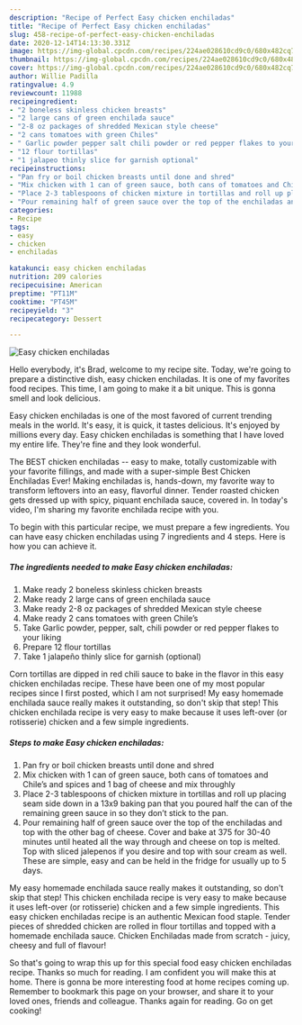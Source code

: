 ```yaml
---
description: "Recipe of Perfect Easy chicken enchiladas"
title: "Recipe of Perfect Easy chicken enchiladas"
slug: 458-recipe-of-perfect-easy-chicken-enchiladas
date: 2020-12-14T14:13:30.331Z
image: https://img-global.cpcdn.com/recipes/224ae028610cd9c0/680x482cq70/easy-chicken-enchiladas-recipe-main-photo.jpg
thumbnail: https://img-global.cpcdn.com/recipes/224ae028610cd9c0/680x482cq70/easy-chicken-enchiladas-recipe-main-photo.jpg
cover: https://img-global.cpcdn.com/recipes/224ae028610cd9c0/680x482cq70/easy-chicken-enchiladas-recipe-main-photo.jpg
author: Willie Padilla
ratingvalue: 4.9
reviewcount: 11988
recipeingredient:
- "2 boneless skinless chicken breasts"
- "2 large cans of green enchilada sauce"
- "2-8 oz packages of shredded Mexican style cheese"
- "2 cans tomatoes with green Chiles"
- " Garlic powder pepper salt chili powder or red pepper flakes to your liking"
- "12 flour tortillas"
- "1 jalapeo thinly slice for garnish optional"
recipeinstructions:
- "Pan fry or boil chicken breasts until done and shred"
- "Mix chicken with 1 can of green sauce, both cans of tomatoes and Chile’s and spices and 1 bag of cheese and mix throughly"
- "Place 2-3 tablespoons of chicken mixture in tortillas and roll up placing seam side down in a 13x9 baking pan that you poured half the can of the remaining green sauce in so they don’t stick to the pan."
- "Pour remaining half of green sauce over the top of the enchiladas and top with the other bag of cheese. Cover and bake at 375 for 30-40 minutes until heated all the way through and cheese on top is melted. Top with sliced jalepenos if you desire and top with sour cream as well. These are simple, easy and can be held in the fridge for usually up to 5 days."
categories:
- Recipe
tags:
- easy
- chicken
- enchiladas

katakunci: easy chicken enchiladas 
nutrition: 209 calories
recipecuisine: American
preptime: "PT11M"
cooktime: "PT45M"
recipeyield: "3"
recipecategory: Dessert

---
```



![Easy chicken enchiladas](https://img-global.cpcdn.com/recipes/224ae028610cd9c0/680x482cq70/easy-chicken-enchiladas-recipe-main-photo.jpg)

Hello everybody, it's Brad, welcome to my recipe site. Today, we're going to prepare a distinctive dish, easy chicken enchiladas. It is one of my favorites food recipes. This time, I am going to make it a bit unique. This is gonna smell and look delicious.

Easy chicken enchiladas is one of the most favored of current trending meals in the world. It's easy, it is quick, it tastes delicious. It's enjoyed by millions every day. Easy chicken enchiladas is something that I have loved my entire life. They're fine and they look wonderful.

The BEST chicken enchiladas -- easy to make, totally customizable with your favorite fillings, and made with a super-simple Best Chicken Enchiladas Ever! Making enchiladas is, hands-down, my favorite way to transform leftovers into an easy, flavorful dinner. Tender roasted chicken gets dressed up with spicy, piquant enchilada sauce, covered in. In today&#39;s video, I&#39;m sharing my favorite enchilada recipe with you.


To begin with this particular recipe, we must prepare a few ingredients. You can have easy chicken enchiladas using 7 ingredients and 4 steps. Here is how you can achieve it.

<!--inarticleads1-->

##### The ingredients needed to make Easy chicken enchiladas:

1. Make ready 2 boneless skinless chicken breasts
1. Make ready 2 large cans of green enchilada sauce
1. Make ready 2-8 oz packages of shredded Mexican style cheese
1. Make ready 2 cans tomatoes with green Chile’s
1. Take  Garlic powder, pepper, salt, chili powder or red pepper flakes to your liking
1. Prepare 12 flour tortillas
1. Take 1 jalapeño thinly slice for garnish (optional)


Corn tortillas are dipped in red chili sauce to bake in the flavor in this easy chicken enchiladas recipe. These have been one of my most popular recipes since I first posted, which I am not surprised! My easy homemade enchilada sauce really makes it outstanding, so don&#39;t skip that step! This chicken enchilada recipe is very easy to make because it uses left-over (or rotisserie) chicken and a few simple ingredients. 

<!--inarticleads2-->

##### Steps to make Easy chicken enchiladas:

1. Pan fry or boil chicken breasts until done and shred
1. Mix chicken with 1 can of green sauce, both cans of tomatoes and Chile’s and spices and 1 bag of cheese and mix throughly
1. Place 2-3 tablespoons of chicken mixture in tortillas and roll up placing seam side down in a 13x9 baking pan that you poured half the can of the remaining green sauce in so they don’t stick to the pan.
1. Pour remaining half of green sauce over the top of the enchiladas and top with the other bag of cheese. Cover and bake at 375 for 30-40 minutes until heated all the way through and cheese on top is melted. Top with sliced jalepenos if you desire and top with sour cream as well. These are simple, easy and can be held in the fridge for usually up to 5 days.


My easy homemade enchilada sauce really makes it outstanding, so don&#39;t skip that step! This chicken enchilada recipe is very easy to make because it uses left-over (or rotisserie) chicken and a few simple ingredients. This easy chicken enchiladas recipe is an authentic Mexican food staple. Tender pieces of shredded chicken are rolled in flour tortillas and topped with a homemade enchilada sauce. Chicken Enchiladas made from scratch - juicy, cheesy and full of flavour! 

So that's going to wrap this up for this special food easy chicken enchiladas recipe. Thanks so much for reading. I am confident you will make this at home. There is gonna be more interesting food at home recipes coming up. Remember to bookmark this page on your browser, and share it to your loved ones, friends and colleague. Thanks again for reading. Go on get cooking!
